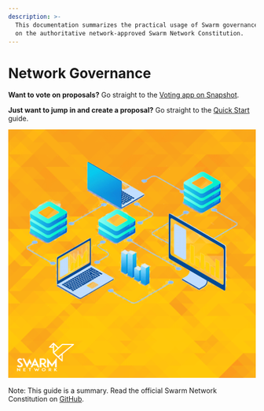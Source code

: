 ```yaml
---
description: >-
  This documentation summarizes the practical usage of Swarm governance. based
  on the authoritative network-approved Swarm Network Constitution.
---
```


# Network Governance

**Want to vote on proposals?** Go straight to the [Voting app on Snapshot](https://snapshot.page/#/swarmnetwork.eth).&#x20;

**Just want to jump in and create a proposal?** Go straight to the [Quick Start](getting-started.md) guide.

![](<../../.gitbook/assets/swarm-network-governance (1).png>)

Note: This guide is a summary. Read the official Swarm Network Constitution on [GitHub](https://github.com/swarmfund/networkgovernance/tree/master/swarm\_network\_constitution).
